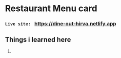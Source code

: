 # Restaurant Menu card

### `Live site: ` https://dine-out-hirva.netlify.app

## Things i learned here

1. 